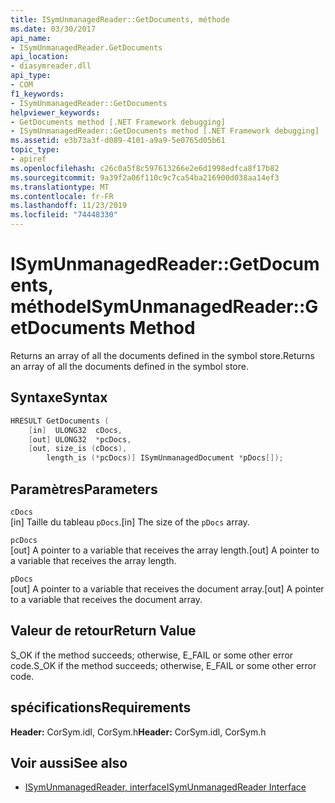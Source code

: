 ```yaml
---
title: ISymUnmanagedReader::GetDocuments, méthode
ms.date: 03/30/2017
api_name:
- ISymUnmanagedReader.GetDocuments
api_location:
- diasymreader.dll
api_type:
- COM
f1_keywords:
- ISymUnmanagedReader::GetDocuments
helpviewer_keywords:
- GetDocuments method [.NET Framework debugging]
- ISymUnmanagedReader::GetDocuments method [.NET Framework debugging]
ms.assetid: e3b73a3f-d089-4101-a9a9-5e0765d05b61
topic_type:
- apiref
ms.openlocfilehash: c26c0a5f8c597613266e2e6d1998edfca8f17b82
ms.sourcegitcommit: 9a39f2a06f110c9c7ca54ba216900d038aa14ef3
ms.translationtype: MT
ms.contentlocale: fr-FR
ms.lasthandoff: 11/23/2019
ms.locfileid: "74448330"
---
```

# <a name="isymunmanagedreadergetdocuments-method"></a><span data-ttu-id="b059e-102">ISymUnmanagedReader::GetDocuments, méthode</span><span class="sxs-lookup"><span data-stu-id="b059e-102">ISymUnmanagedReader::GetDocuments Method</span></span>
<span data-ttu-id="b059e-103">Returns an array of all the documents defined in the symbol store.</span><span class="sxs-lookup"><span data-stu-id="b059e-103">Returns an array of all the documents defined in the symbol store.</span></span>  
  
## <a name="syntax"></a><span data-ttu-id="b059e-104">Syntaxe</span><span class="sxs-lookup"><span data-stu-id="b059e-104">Syntax</span></span>  
  
```cpp  
HRESULT GetDocuments (  
    [in]  ULONG32  cDocs,  
    [out] ULONG32  *pcDocs,  
    [out, size_is (cDocs),  
        length_is (*pcDocs)] ISymUnmanagedDocument *pDocs[]);  
```  
  
## <a name="parameters"></a><span data-ttu-id="b059e-105">Paramètres</span><span class="sxs-lookup"><span data-stu-id="b059e-105">Parameters</span></span>  
 `cDocs`  
 <span data-ttu-id="b059e-106">[in] Taille du tableau `pDocs`.</span><span class="sxs-lookup"><span data-stu-id="b059e-106">[in] The size of the `pDocs` array.</span></span>  
  
 `pcDocs`  
 <span data-ttu-id="b059e-107">[out] A pointer to a variable that receives the array length.</span><span class="sxs-lookup"><span data-stu-id="b059e-107">[out] A pointer to a variable that receives the array length.</span></span>  
  
 `pDocs`  
 <span data-ttu-id="b059e-108">[out] A pointer to a variable that receives the document array.</span><span class="sxs-lookup"><span data-stu-id="b059e-108">[out] A pointer to a variable that receives the document array.</span></span>  
  
## <a name="return-value"></a><span data-ttu-id="b059e-109">Valeur de retour</span><span class="sxs-lookup"><span data-stu-id="b059e-109">Return Value</span></span>  
 <span data-ttu-id="b059e-110">S_OK if the method succeeds; otherwise, E_FAIL or some other error code.</span><span class="sxs-lookup"><span data-stu-id="b059e-110">S_OK if the method succeeds; otherwise, E_FAIL or some other error code.</span></span>  
  
## <a name="requirements"></a><span data-ttu-id="b059e-111">spécifications</span><span class="sxs-lookup"><span data-stu-id="b059e-111">Requirements</span></span>  
 <span data-ttu-id="b059e-112">**Header:** CorSym.idl, CorSym.h</span><span class="sxs-lookup"><span data-stu-id="b059e-112">**Header:** CorSym.idl, CorSym.h</span></span>  
  
## <a name="see-also"></a><span data-ttu-id="b059e-113">Voir aussi</span><span class="sxs-lookup"><span data-stu-id="b059e-113">See also</span></span>

- [<span data-ttu-id="b059e-114">ISymUnmanagedReader, interface</span><span class="sxs-lookup"><span data-stu-id="b059e-114">ISymUnmanagedReader Interface</span></span>](../../../../docs/framework/unmanaged-api/diagnostics/isymunmanagedreader-interface.md)
